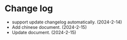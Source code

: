 # Change log

- support update changelog automatically. (2024-2-14)
- Add chinese document. (2024-2-15)
- Update document. (2024-2-15)
